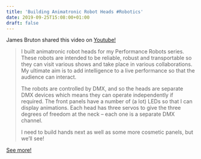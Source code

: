 ```yaml
---
title: 'Building Animatronic Robot Heads #Robotics'
date: 2019-09-25T15:08:00+01:00
draft: false
---
```


James Bruton shared this video on [Youtube!](https://www.youtube.com/watch?v=9XRQf_0fwR8)

> I built animatronic robot heads for my Performance Robots series. These robots are intended to be reliable, robust and transportable so they can visit various shows and take place in various collaborations. My ultimate aim is to add intelligence to a live performance so that the audience can interact.
> 
> The robots are controlled by DMX, and so the heads are separate DMX devices which means they can operate independently if required. The front panels have a number of (a lot) LEDs so that I can display animations. Each head has three servos to give the three degrees of freedom at the neck – each one is a separate DMX channel.
> 
> I need to build hands next as well as some more cosmetic panels, but we’ll see!

[See more!](https://www.youtube.com/watch?v=9XRQf_0fwR8)